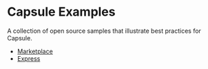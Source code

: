 # Capsule Examples

A collection of open source samples that illustrate best practices for Capsule.

* [Marketplace](./marketplace)
* [Express](./express)
